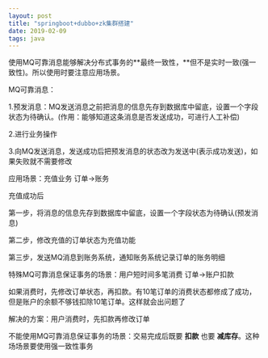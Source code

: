 ```yaml
---
layout: post
title: "springboot+dubbo+zk集群搭建"
date: 2019-02-09
tags: java
---
```


使用MQ可靠消息能够解决分布式事务的**最终一致性，**但不是实时一致(强一致性)。所以使用时要注意应用场景。

MQ可靠消息：

1.预发消息：MQ发送消息之前把消息的信息先存到数据库中留底，设置一个字段状态为待确认。(作用：能够知道这条消息是否发送成功，可进行人工补偿)

2.进行业务操作

3.向MQ发送消息，发送成功后把预发消息的状态改为发送中(表示成功发送)，如果失败就不需要修改

应用场景：充值业务  订单->账务

充值成功后

第一步，将消息的信息先存到数据库中留底，设置一个字段状态为待确认(预发消息)

第二步，修改充值的订单状态为充值功能

第三步，发送MQ消息到账务系统，通知账务系统记录订单的账务明细



特殊MQ可靠消息保证事务的场景：用户短时间多笔消费  订单->账户扣款

如果消费时，先修改订单状态，再扣款。有10笔订单的消费状态都修成了成功，但是账户的余额不够钱扣除10笔订单。这样就会出问题了

解决的方案：用户消费时，先扣款再修改订单

不能使用MQ可靠消息保证事务的场景：交易完成后既要 **扣款** 也要 **减库存**。这种场场景要使用强一致性事务
